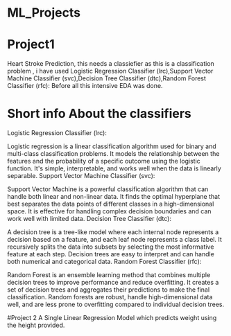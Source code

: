 # ML_Projects

# Project1
 Heart Stroke Prediction, this needs a classiefier as this is a classification problem , i have used Logistic Regression Classifier (lrc),Support Vector Machine Classifier (svc),Decision Tree Classifier (dtc),Random Forest Classifier (rfc):
 Before all this intensive EDA was done.
# Short info About the classifiers 
Logistic Regression Classifier (lrc):

Logistic regression is a linear classification algorithm used for binary and multi-class classification problems.
It models the relationship between the features and the probability of a specific outcome using the logistic function.
It's simple, interpretable, and works well when the data is linearly separable.
Support Vector Machine Classifier (svc):

Support Vector Machine is a powerful classification algorithm that can handle both linear and non-linear data.
It finds the optimal hyperplane that best separates the data points of different classes in a high-dimensional space.
It is effective for handling complex decision boundaries and can work well with limited data.
Decision Tree Classifier (dtc):

A decision tree is a tree-like model where each internal node represents a decision based on a feature, and each leaf node represents a class label.
It recursively splits the data into subsets by selecting the most informative feature at each step.
Decision trees are easy to interpret and can handle both numerical and categorical data.
Random Forest Classifier (rfc):

Random Forest is an ensemble learning method that combines multiple decision trees to improve performance and reduce overfitting.
It creates a set of decision trees and aggregates their predictions to make the final classification.
Random forests are robust, handle high-dimensional data well, and are less prone to overfitting compared to individual decision trees.

#Project 2
A Single Linear Regression Model which predicts weight using the height provided.

